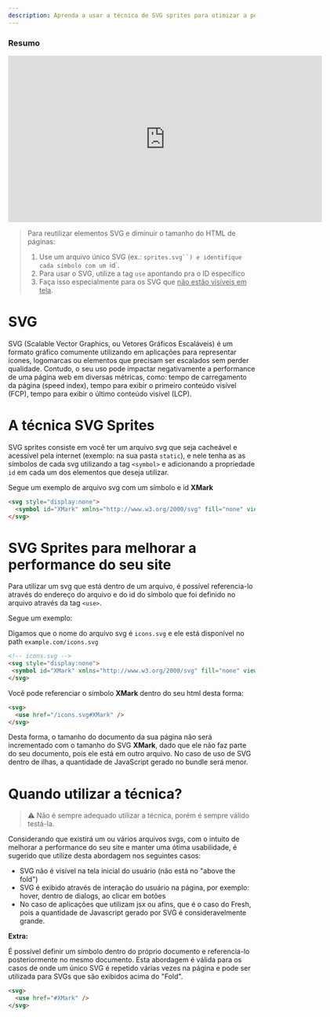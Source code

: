 ```yaml
---
description: Aprenda a usar a técnica de SVG sprites para otimizar a performance do seu site
---
```


### Resumo

<iframe width="640" height="339" src="https://www.loom.com/embed/e34d5d715f7c4efaae18e4eca799edca" frameborder="0" webkitallowfullscreen mozallowfullscreen allowfullscreen></iframe>

> Para reutilizar elementos SVG e diminuir o tamanho do HTML de páginas:
>
> 1. Use um arquivo único SVG (ex.: `sprites.svg``) e identifique cada símbolo com um `id`. 
> 2. Para usar o SVG, utilize a tag `use` apontando pra o ID específico
> 3. Faça isso especialmente para os SVG que <u>não estão visíveis em tela</u>.


# SVG

SVG (Scalable Vector Graphics, ou Vetores Gráficos Escaláveis) é um formato
gráfico comumente utilizando em aplicações para representar ícones, logomarcas
ou elementos que precisam ser escalados sem perder qualidade. Contudo, o seu uso
pode impactar negativamente a performance de uma página web em diversas
métricas, como: tempo de carregamento da página (speed index), tempo para exibir
o primeiro conteúdo visível (FCP), tempo para exibir o último conteúdo visível
(LCP).

# A técnica SVG Sprites

SVG sprites consiste em você ter um arquivo svg que seja cacheável e acessível pela internet (exemplo: na sua pasta `static`),
e nele tenha as as símbolos de cada svg utilizando a tag `<symbol>` e
adicionando a propriedade `id` em cada um dos elementos que deseja utilizar.

Segue um exemplo de arquivo svg com um símbolo e id **XMark**

```html
<svg style="display:none">
  <symbol id="XMark" xmlns="http://www.w3.org/2000/svg" fill="none" viewBox="0 0 24 24" stroke-width="1.5" stroke="currentColor"><path stroke-linecap="round" stroke-linejoin="round" d="M6 18L18 6M6 6l12 12" /></symbol>
</svg>
```

# SVG Sprites para melhorar a performance do seu site

Para utilizar um svg que está dentro de um arquivo, é possível referencia-lo
através do endereço do arquivo e do id do símbolo que foi definido no arquivo
através da tag `<use>`.

Segue um exemplo:

Digamos que o nome do arquivo svg é `icons.svg` e ele está disponível no path
`example.com/icons.svg`

```html
<!-- icons.svg -->
<svg style="display:none">
 <symbol id="XMark" xmlns="http://www.w3.org/2000/svg" fill="none" viewBox="0 0 24 24" stroke-width="1.5" stroke="currentColor"><path stroke-linecap="round" stroke-linejoin="round" d="M6 18L18 6M6 6l12 12" /></symbol>
</svg>
```

Você pode referenciar o símbolo **XMark** dentro do seu html desta forma:

```html
<svg>
  <use href="/icons.svg#XMark" />
</svg>
```

Desta forma, o tamanho do documento da sua página não será incrementado com o
tamanho do SVG **XMark**, dado que ele não faz parte do seu documento, pois ele
está em outro arquivo. No caso de uso de SVG dentro de ilhas, a quantidade de
JavaScript gerado no bundle será menor.

# Quando utilizar a técnica?

> ⚠️ Não é sempre adequado utilizar a técnica, porém é sempre válido testá-la.

Considerando que existirá um ou vários arquivos svgs, com o intuito de melhorar
a performance do seu site e manter uma ótima usabilidade, é sugerido que utilize
desta abordagem nos seguintes casos:

- SVG não é visível na tela inicial do usuário (não está no "above the fold")
- SVG é exibido através de interação do usuário na página, por exemplo: hover,
  dentro de dialogs, ao clicar em botões
- No caso de aplicações que utilizam jsx ou afins, que é o caso do Fresh, pois a quantidade de Javascript gerado por SVG é consideravelmente grande.

**Extra:**

É possível definir um símbolo dentro do próprio documento e referencia-lo
posteriormente no mesmo documento. Esta abordagem é válida para os casos de onde
um único SVG é repetido várias vezes na página e pode ser utilizada para SVGs
que são exibidos acima do "Fold".

```html
<svg>
  <use href="#XMark" />
</svg>
```